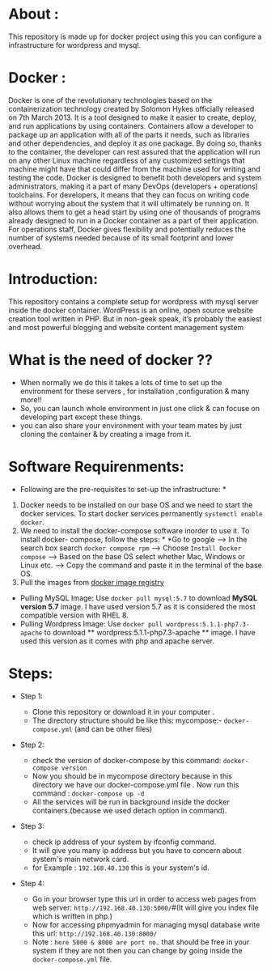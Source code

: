 # About :
This repository is made up for docker project using this you can configure a infrastructure for wordpress and mysql. 

# Docker :
Docker is one of the revolutionary technologies based on the containerization technology created by Solomon Hykes officially released on 7th March 2013. It is a tool designed to make it easier to create, deploy, and run applications by using containers. Containers allow a developer to package up an application with all of the parts it needs, such as libraries and other dependencies, and deploy it as one package. By doing so, thanks to the container, the developer can rest assured that the application will run on any other Linux machine regardless of any customized settings that machine might have that could differ from the machine used for writing and testing the code. Docker is designed to benefit both developers and system administrators, making it a part of many DevOps (developers + operations) toolchains. For developers, it means that they can focus on writing code without worrying about the system that it will ultimately be running on. It also allows them to get a head start by using one of thousands of programs already designed to run in a Docker container as a part of their application. For operations staff, Docker gives flexibility and potentially reduces the number of systems needed because of its small footprint and lower overhead.

# Introduction:

This repository contains a complete setup for wordpress with mysql server inside the docker container.
WordPress is an online, open source website creation tool written in PHP. But in non-geek speak, it’s probably the easiest and most powerful blogging and website content management system 

# What is the need of docker ??

   * When normally we do this it takes a lots of time to set up the environment for these servers , for installation            ,configuration & many more!!
   * So, you can launch whole environment in just one click & can focuse on developing part except these things.
   * you can also share your environment with your team mates by just cloning the container & by creating a image from          it.
# Software Requirenments:

   * Following are the pre-requisites to set-up the infrastructure: *
1. Docker needs to be installed on our base OS and we need to start the docker services.
   To start docker services permanently ```systemctl enable docker```.
2. We need to install the docker-compose software inorder to use it. To install docker- compose, follow the steps: * *Go to google --> In the search box search ```docker compose rpm``` --> Choose `Install Docker compose` --> Based on the base OS select whether Mac, Windows or Linux etc. --> Copy the command and paste it in the terminal of the base OS.
3. Pull the images from [docker image registry](hub.docker.com)
 - Pulling MySQL Image: Use `docker pull mysql:5.7` to download **MySQL version 5.7** image. I have used version 5.7 as it is considered the most compatible version with RHEL 8.
 - Pulling Wordpress Image: Use `docker pull wordpress:5.1.1-php7.3-apache` to download ** wordpress:5.1.1-php7.3-apache ** image. I have used this version as it comes with php and apache server. 
 

 


# Steps:

 * Step 1:

    * Clone this repository or download it in your computer .
    * The directory structure should be like this:
        mycompose:-
           ```
             docker-compose.yml
           ```
           (and can be other files) 

  * Step 2:

     * check the version of docker-compose by this command:
            ``` docker-compose version ```
     * Now you should be in mycompose directory because in this directory we have our docker-compose.yml file .
        Now run this command :
             ```docker-compose up -d ```
     *  All the services will be run in background inside the docker containers.(because we used detach option in                 command).
   
   * Step 3:

      * check ip address of your system by ifconfig command.
      * It will give you many ip address but you have to concern about system's main network card.
      * for Example : `192.168.40.130` this is your system's id.

   * Step 4:

      * Go in your browser type this url in order to access web pages from web server: `http://192.168.40.130:5000/`#(It                 will give you index file which is written in php.)
      * Now for accessing phpmyadmin for managing mysql database write this url: `http://192.168.40.130:8000/`
      * Note : `here 5000 & 8000 are port no.` that should be free in your system if they are not then you can change by                 going inside the `docker-compose.yml` file. 
     




